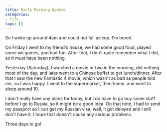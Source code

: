 ```yaml
---
title: Early Morning Update
categories:
- life
tags: []
---
```

So I woke up around 4am and could not fall asleep. I'm bored.

On Friday I went to my friend's house, we had some good food, played some wii games, and had fun. After that, I don't quite remember what I did, so it must have been nothing.

Yesterday (Saturday), I watched a movie or two in the morning, did nothing most of the day, and later went to a Chinese buffet to get lunch/dinner. After that I saw the new Fantastic 4 movie, which wasn't as bad as people told me, so I was happy. I went to the supermarket, then home, and went to sleep around 10.

I don't really have any plans for today, but I do have to go buy some stuff before I go to Russia, so it might be a good idea. On that note, I had to send my passport so I can get my Russian visa, well, it got delayed and I still don't have it. I hope that doesn't cause any serious problems.

Three days to go!
